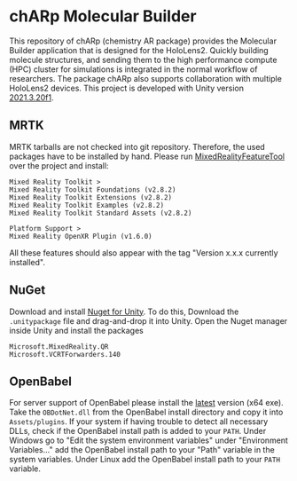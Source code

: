 # chARp Molecular Builder
This repository of chARp (chemistry AR package) provides the Molecular Builder application that is designed for the HoloLens2.
Quickly building molecule structures, and sending them to the high performance compute (HPC) cluster for simulations is integrated in the normal workflow of researchers.
The package chARp also supports collaboration with multiple HoloLens2 devices.
This project is developed with Unity version [2021.3.20f1](https://unity.com/releases/editor/archive).

## MRTK
MRTK tarballs are not checked into git repository. Therefore, the used packages have to be installed by hand.
Please run [MixedRealityFeatureTool](https://www.microsoft.com/en-us/download/details.aspx?id=102778) over the project and install:

    Mixed Reality Toolkit >
    Mixed Reality Toolkit Foundations (v2.8.2)
    Mixed Reality Toolkit Extensions (v2.8.2)
    Mixed Reality Toolkit Examples (v2.8.2)
    Mixed Reality Toolkit Standard Assets (v2.8.2)

    Platform Support >
    Mixed Reality OpenXR Plugin (v1.6.0)

All these features should also appear with the tag "Version x.x.x currently installed".

## NuGet
Download and install [Nuget for Unity](https://github.com/GlitchEnzo/NuGetForUnity/releases/latest). To do this, Download the `.unitypackage` file and drag-and-drop it into Unity. Open the Nuget manager inside Unity and install the packages

    Microsoft.MixedReality.QR
    Microsoft.VCRTForwarders.140

## OpenBabel
For server support of OpenBabel please install the [latest](https://github.com/openbabel/openbabel/releases/latest) version (x64 exe).
Take the `OBDotNet.dll` from the OpenBabel install directory and copy it into `Assets/plugins`.
If your system if having trouble to detect all necessary DLLs, check if the OpenBabel install path is added to your `PATH`.
Under Windows go to "Edit the system environment variables" under "Environment Variables..." add the OpenBabel install path to your "Path" variable in the system variables.
Under Linux add the OpenBabel install path to your `PATH` variable.
